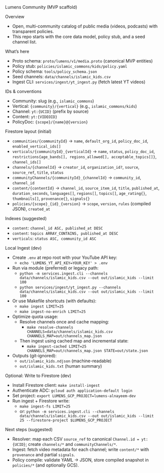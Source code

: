 Lumens Community (MVP scaffold)

Overview
- Open, multi-community catalog of public media (videos, podcasts) with transparent policies.
- This repo starts with the core data model, policy stub, and a seed channel list.

What’s here
- Proto schema: `proto/lumens/v1/media.proto` (canonical MVP entities)
- Policy stub: `policies/islamic_commons/kids/policy.yaml`
- Policy schema: `tools/policy_schema.json`
- Seed channels: `data/channels/islamic_kids.csv`
- Ingest CLI: `services/ingest/yt_ingest.py` (fetch latest YT videos)

IDs & conventions
- Community: slug (e.g., `islamic_commons`)
- Vertical: `{community}/{vertical}` (e.g., `islamic_commons/kids`)
- Channel: `yt:{UCID}` (prefix by source)
- Content: `yt:{VIDEOID}`
- PolicyDoc: `{scope}/{name}@{version}`

Firestore layout (initial)
- `communities/{communityId}` → `name`, `default_org_id`, `policy_doc_id`, `enabled_vertical_ids[]`
- `verticals/{communityId}_{verticalId}` → `name`, `status`, `policy_doc_id`, `restrictions{age_bands[], regions_allowed[], acceptable_topics[]}`, `channel_ids[]`
- `channels/{channelId}` → `creator_id`, `organization_id?`, `source`, `source_ref`, `title`, `status`
- `communityChannels/{communityId}_{channelId}` → `community_id`, `channel_id`
- `content/{contentId}` → `channel_id`, `source_item_id`, `title`, `published_at`, `duration_seconds`, `languages[]`, `regions[]`, `topics[]`, `age_rating{}`, `thumbnails[]`, `provenance{}`, `signals{}`
- `policies/{scope}_{id}_{version}` → `scope`, `version`, `rules` (compiled JSON), `created_at`

Indexes (suggested)
- `content`: `channel_id ASC, published_at DESC`
- `content`: `topics ARRAY_CONTAINS, published_at DESC`
- `verticals`: `status ASC, community_id ASC`

Local Ingest (dev)
- Create `.env` at repo root with your YouTube API key:
  - `echo 'LUMENS_YT_API_KEY=YOUR_KEY' > .env`
- Run via module (preferred) or legacy path:
  - `python -m services.ingest.cli --channels data/channels/islamic_kids.csv --out out/islamic_kids --limit 100`
  - `python services/ingest/yt_ingest.py --channels data/channels/islamic_kids.csv --out out/islamic_kids --limit 100`
- Or use Makefile shortcuts (with defaults):
  - `make ingest LIMIT=25`
  - `make ingest-no-enrich LIMIT=25`
- Optimize quota usage:
  - Resolve channels once and cache mapping:
    - `make resolve-channels CHANNELS=data/channels/islamic_kids.csv CHANNELS_MAP=out/channels_map.json`
  - Then ingest using cached map and incremental state:
    - `make ingest-cached LIMIT=25 CHANNELS_MAP=out/channels_map.json STATE=out/state.json`
- Outputs (git-ignored):
  - `out/islamic_kids.ndjson` (machine-readable)
  - `out/islamic_kids.txt` (human summary)

Optional: Write to Firestore (dev)
- Install Firestore client: `make install-ingest`
- Authenticate ADC: `gcloud auth application-default login`
- Set project: `export LUMENS_GCP_PROJECT=lumens-alnayeem-dev`
- Run ingest + Firestore write:
  - `make ingest-fs LIMIT=25`
  - or: `python -m services.ingest.cli --channels data/channels/islamic_kids.csv --out out/islamic_kids --limit 25 --firestore-project $LUMENS_GCP_PROJECT`

Next steps (suggested)
- Resolver: map each CSV `source_ref` to canonical `Channel.id = yt:{UCID}`; create `channels/*` and `communityChannels/*`.
- Ingest: fetch video metadata for each channel; write `content/*` with `provenance` and partial `signals`.
- Policy compile: validate YAML → JSON, store compiled snapshot in `policies/*` (and optionally GCS).
